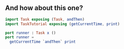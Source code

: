 ## And how about this one?

```elm
import Task exposing (Task, andThen)
import TaskTutorial exposing (getCurrentTime, print)

port runner : Task x ()
port runner =
  getCurrentTime `andThen` print
```

